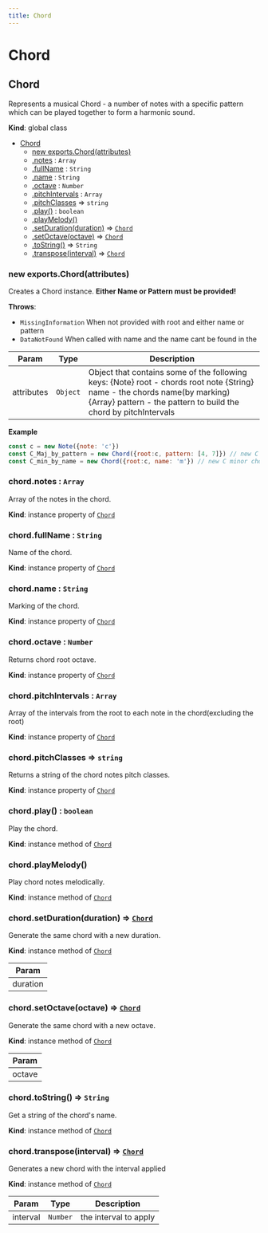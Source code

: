 ```yaml
---
title: Chord
---
```


# Chord

<a name="Chord"></a>

## Chord
Represents a musical Chord - a number of notes with a specific
pattern which can be played together to form a harmonic sound.

**Kind**: global class  

* [Chord](#Chord)
    * [new exports.Chord(attributes)](#new_Chord_new)
    * [.notes](#Chord+notes) : <code>Array</code>
    * [.fullName](#Chord+fullName) : <code>String</code>
    * [.name](#Chord+name) : <code>String</code>
    * [.octave](#Chord+octave) : <code>Number</code>
    * [.pitchIntervals](#Chord+pitchIntervals) : <code>Array</code>
    * [.pitchClasses](#Chord+pitchClasses) ⇒ <code>string</code>
    * [.play()](#Chord+play) : <code>boolean</code>
    * [.playMelody()](#Chord+playMelody)
    * [.setDuration(duration)](#Chord+setDuration) ⇒ [<code>Chord</code>](#Chord)
    * [.setOctave(octave)](#Chord+setOctave) ⇒ [<code>Chord</code>](#Chord)
    * [.toString()](#Chord+toString) ⇒ <code>String</code>
    * [.transpose(interval)](#Chord+transpose) ⇒ [<code>Chord</code>](#Chord)

<a name="new_Chord_new"></a>

### new exports.Chord(attributes)
Creates a Chord instance.
<b>Either Name or Pattern must be provided!</b>

**Throws**:

- <code>MissingInformation</code> When not provided with root and either name or pattern
- <code>DataNotFound</code> When called with name and the name cant be found in the


| Param | Type | Description |
| --- | --- | --- |
| attributes | <code>Object</code> | Object that contains some of the following keys: {Note} root - chords root note {String} name - the chords name(by marking) {Array} pattern - the pattern to build the chord by pitchIntervals |

**Example**  
```js
const c = new Note({note: 'c'})
const C_Maj_by_pattern = new Chord({root:c, pattern: [4, 7]}) // new C major chord.
const C_min_by_name = new Chord({root:c, name: 'm'}) // new C minor chord.
```
<a name="Chord+notes"></a>

### chord.notes : <code>Array</code>
Array of the notes in the chord.

**Kind**: instance property of [<code>Chord</code>](#Chord)  
<a name="Chord+fullName"></a>

### chord.fullName : <code>String</code>
Name of the chord.

**Kind**: instance property of [<code>Chord</code>](#Chord)  
<a name="Chord+name"></a>

### chord.name : <code>String</code>
Marking of the chord.

**Kind**: instance property of [<code>Chord</code>](#Chord)  
<a name="Chord+octave"></a>

### chord.octave : <code>Number</code>
Returns chord root octave.

**Kind**: instance property of [<code>Chord</code>](#Chord)  
<a name="Chord+pitchIntervals"></a>

### chord.pitchIntervals : <code>Array</code>
Array of the intervals from the root to each note in the chord(excluding the root)

**Kind**: instance property of [<code>Chord</code>](#Chord)  
<a name="Chord+pitchClasses"></a>

### chord.pitchClasses ⇒ <code>string</code>
Returns a string of the chord notes pitch classes.

**Kind**: instance property of [<code>Chord</code>](#Chord)  
<a name="Chord+play"></a>

### chord.play() : <code>boolean</code>
Play the chord.

**Kind**: instance method of [<code>Chord</code>](#Chord)  
<a name="Chord+playMelody"></a>

### chord.playMelody()
Play chord notes melodically.

**Kind**: instance method of [<code>Chord</code>](#Chord)  
<a name="Chord+setDuration"></a>

### chord.setDuration(duration) ⇒ [<code>Chord</code>](#Chord)
Generate the same chord with a new duration.

**Kind**: instance method of [<code>Chord</code>](#Chord)  

| Param |
| --- |
| duration | 

<a name="Chord+setOctave"></a>

### chord.setOctave(octave) ⇒ [<code>Chord</code>](#Chord)
Generate the same chord with a new octave.

**Kind**: instance method of [<code>Chord</code>](#Chord)  

| Param |
| --- |
| octave | 

<a name="Chord+toString"></a>

### chord.toString() ⇒ <code>String</code>
Get a string of the chord's name.

**Kind**: instance method of [<code>Chord</code>](#Chord)  
<a name="Chord+transpose"></a>

### chord.transpose(interval) ⇒ [<code>Chord</code>](#Chord)
Generates a new chord with the interval applied

**Kind**: instance method of [<code>Chord</code>](#Chord)  

| Param | Type | Description |
| --- | --- | --- |
| interval | <code>Number</code> | the interval to apply |

